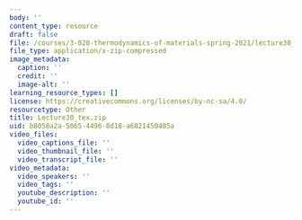 ```yaml
---
body: ''
content_type: resource
draft: false
file: /courses/3-020-thermodynamics-of-materials-spring-2021/lecture30_tex.zip
file_type: application/x-zip-compressed
image_metadata:
  caption: ''
  credit: ''
  image-alt: ''
learning_resource_types: []
license: https://creativecommons.org/licenses/by-nc-sa/4.0/
resourcetype: Other
title: Lecture30_tex.zip
uid: b8058a2a-5065-4496-8d18-a6821450405a
video_files:
  video_captions_file: ''
  video_thumbnail_file: ''
  video_transcript_file: ''
video_metadata:
  video_speakers: ''
  video_tags: ''
  youtube_description: ''
  youtube_id: ''
---
```

